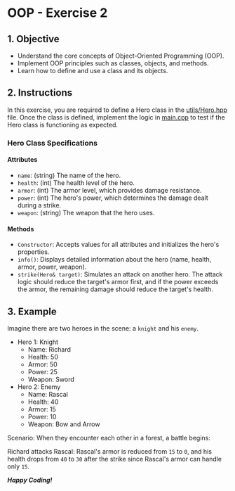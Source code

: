 # OOP - Exercise 2

## 1. Objective

- Understand the core concepts of Object-Oriented Programming (OOP).
- Implement OOP principles such as classes, objects, and methods.
- Learn how to define and use a class and its objects.

## 2. Instructions

In this exercise, you are required to define a Hero class in the [utils/Hero.hpp](./utils/Hero.hpp) file. Once the class is defined, implement the logic in [main.cpp](./main.cpp) to test if the Hero class is functioning as expected.

### Hero Class Specifications

#### Attributes

- `name`: (string) The name of the hero.
- `health`: (int) The health level of the hero.
- `armor`: (int) The armor level, which provides damage resistance.
- `power`: (int) The hero's power, which determines the damage dealt during a strike.
- `weapon`: (string) The weapon that the hero uses.

#### Methods

- `Constructor`: Accepts values for all attributes and initializes the hero's properties.
- `info()`: Displays detailed information about the hero (name, health, armor, power, weapon).
- `strike(Hero& target)`: Simulates an attack on another hero. The attack logic should reduce the target's armor first, and if the power exceeds the armor, the remaining damage should reduce the target's health.

## 3. Example

Imagine there are two heroes in the scene: a `knight` and his `enemy`.

- Hero 1: Knight
    - Name: Richard
    - Health: 50
    - Armor: 50
    - Power: 25
    - Weapon: Sword
- Hero 2: Enemy
    - Name: Rascal
    - Health: 40
    - Armor: 15
    - Power: 10
    - Weapon: Bow and Arrow

Scenario:
When they encounter each other in a forest, a battle begins:

Richard attacks Rascal: Rascal's armor is reduced from `15` to `0`, and his health drops from `40` to `30` after the strike since Rascal's armor can handle only `15`.


***Happy Coding!***